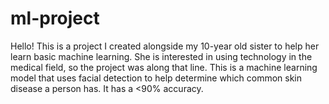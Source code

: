 # ml-project
Hello!
This is a project I created alongside my 10-year old sister to help her learn basic machine learning. She is interested in using technology in the medical field, so the project was along that line. This is a machine learning model that uses facial detection to help determine which common skin disease a person has. It has a <90% accuracy.
